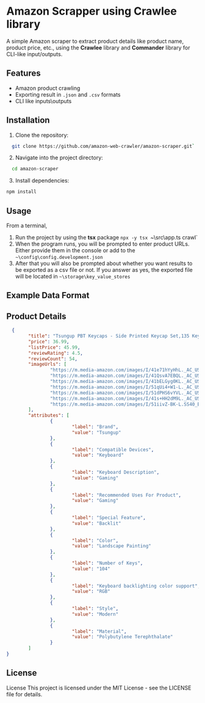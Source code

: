# Amazon Scrapper using Crawlee library

A simple Amazon scraper to extract product details like product name, product price, etc., using the **Crawlee** library and **Commander** library for CLI-like input/outputs.

## Features
- Amazon product crawling
- Exporting result in `.json` and `.csv` formats
- CLI like inputs\outputs

## Installation
1. Clone the repository:
  ```bash
    git clone https://github.com/amazon-web-crawler/amazon-scraper.git`
  ```
2. Navigate into the project directory:
  ```bash
    cd amazon-scraper
  ```
3. Install dependencies:
  ```bash
  npm install
  ```

## Usage
From a terminal,

1. Run the project by using the **tsx** package `npx -y tsx `~\src\app.ts crawl`
2. When the program runs, you will be prompted to enter product URLs. Either provide them in the console or add to the `~\config\config.development.json`
3. After that you will also be prompted about whether you want results to be exported as a csv file or not. If you answer as yes, the exported file will be located in `~\storage\key_value_stores`

## Example Data Format

## Product Details
```json
  {
        "title": "Tsungup PBT Keycaps - Side Printed Keycap Set,135 Keys Double Shot Shine Through Landscape Painting Custom Keycaps,Cherry Profile Keyboard Keycaps for Cherry MX Switches Mechanical Keyboards",
        "price": 36.99,
        "listPrice": 45.99,
        "reviewRating": 4.5,
        "reviewCount": 54,
        "imageUrls": [
                "https://m.media-amazon.com/images/I/41e71hYyHhL._AC_US40_.jpg",
                "https://m.media-amazon.com/images/I/41QsvA7EBQL._AC_US40_.jpg",
                "https://m.media-amazon.com/images/I/41bELGyg0KL._AC_US40_.jpg",
                "https://m.media-amazon.com/images/I/51qUi4+W1-L._AC_US40_.jpg",
                "https://m.media-amazon.com/images/I/51dPHS6vYVL._AC_US40_.jpg",
                "https://m.media-amazon.com/images/I/41s+HH2dM9L._AC_US40_.jpg",
                "https://m.media-amazon.com/images/I/51iivZ-BK-L.SS40_BG85,85,85_BR-120_PKdp-play-icon-overlay__.jpg"
        ],
        "attributes": [
                {
                        "label": "Brand",
                        "value": "Tsungup"
                },
                {
                        "label": "Compatible Devices",
                        "value": "Keyboard"
                },
                {
                        "label": "Keyboard Description",
                        "value": "Gaming"
                },
                {
                        "label": "Recommended Uses For Product",
                        "value": "Gaming"
                },
                {
                        "label": "Special Feature",
                        "value": "Backlit"
                },
                {
                        "label": "Color",
                        "value": "Landscape Painting"
                },
                {
                        "label": "Number of Keys",
                        "value": "104"
                },
                {
                        "label": "Keyboard backlighting color support",
                        "value": "RGB"
                },
                {
                        "label": "Style",
                        "value": "Modern"
                },
                {
                        "label": "Material",
                        "value": "Polybutylene Terephthalate"
                }
        ]
}
```

## License
License
This project is licensed under the MIT License - see the LICENSE file for details.